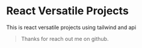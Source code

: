# React Versatile Projects

This is react versatile projects using tailwind and api

> Thanks for reach out me on github.
